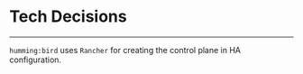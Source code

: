 # Tech Decisions
---
`humming:bird` uses `Rancher` for creating the control plane in HA configuration.  